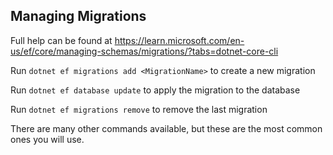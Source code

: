 ﻿## Managing Migrations
Full help can be found at https://learn.microsoft.com/en-us/ef/core/managing-schemas/migrations/?tabs=dotnet-core-cli

Run `dotnet ef migrations add <MigrationName>` to create a new migration

Run `dotnet ef database update` to apply the migration to the database

Run `dotnet ef migrations remove` to remove the last migration

There are many other commands available, but these are the most common ones you will use.

